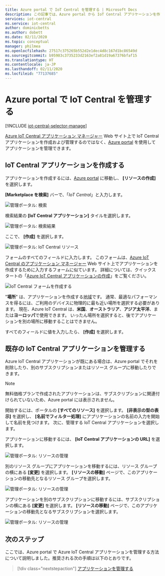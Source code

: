 ```yaml
---
title: Azure portal で IoT Central を管理する | Microsoft Docs
description: この記事では、Azure portal から IoT Central アプリケーションを作成して管理する方法について説明します。
services: iot-central
ms.service: iot-central
author: dominicbetts
ms.author: dobett
ms.date: 02/11/2020
ms.topic: conceptual
manager: philmea
ms.openlocfilehash: 27517c375265b552d2e1dec4d8c167d1bc86549d
ms.sourcegitcommit: b95983c3735233d2163ef2a81d19a67376bfaf15
ms.translationtype: HT
ms.contentlocale: ja-JP
ms.lasthandoff: 02/11/2020
ms.locfileid: "77137685"
---
```

# <a name="manage-iot-central-from-the-azure-portal"></a>Azure portal で IoT Central を管理する

[!INCLUDE [iot-central-selector-manage](../../../includes/iot-central-selector-manage.md)]

[Azure IoT Central アプリケーション マネージャー](https://aka.ms/iotcentral) Web サイト上で IoT Central アプリケーションを作成および管理するのではなく、[Azure portal](https://portal.azure.com) を使用してアプリケーションを管理できます。

## <a name="create-iot-central-applications"></a>IoT Central アプリケーションを作成する

アプリケーションを作成するには、[Azure portal](https://ms.portal.azure.com) に移動し、 **[リソースの作成]** を選択します。

**[Marketplace を検索]** バーで、「*IoT Central*」と入力します。

![管理ポータル: 検索](media/howto-manage-iot-central-from-portal/image0a1.png)

検索結果の **[IoT Central アプリケーション]** タイルを選択します。

![管理ポータル: 検索結果](media/howto-manage-iot-central-from-portal/image0b1.png)

ここで、 **[作成]** を選択します。

![管理ポータル: IoT Central リソース](media/howto-manage-iot-central-from-portal/image0c1.png)

フォームのすべてのフィールドに入力します。 このフォームは、[Azure IoT Central のアプリケーション マネージャー](https://aka.ms/iotcentral) Web サイト上でアプリケーションを作成するために入力するフォームに似ています。 詳細については、クイックスタートの「[Azure IoT Central アプリケーションの作成](quick-deploy-iot-central.md)」をご覧ください。

![IoT Central フォームを作成する](media/howto-manage-iot-central-from-portal/image6a.png)

"**場所**" は、アプリケーションを作成する[地域](https://azure.microsoft.com/global-infrastructure/geographies/)です。 通常、最適なパフォーマンスを得るには、ご利用のデバイスに物理的に最も近い場所を選択する必要があります。 現在、Azure IoT Central は、**米国**、**オーストラリア**、**アジア太平洋**、または**ヨーロッパ**で使用できます。  いったん場所を選択すると、後でアプリケーションを別の場所に移動することはできません。


すべてのフィールドに値を入力したら、 **[作成]** を選択します。

## <a name="manage-existing-iot-central-applications"></a>既存の IoT Central アプリケーションを管理する

Azure IoT Central アプリケーションが既にある場合は、Azure portal でそれを削除したり、別のサブスクリプションまたはリソース グループに移動したりできます。

> [!NOTE]
> 無料価格プランで作成されたアプリケーションは、サブスクリプションに関連付けられていないため、Azure portal には表示されません。

開始するには、ポータルの **[すべてのリソース]** を選択します。 **[非表示の型の表示]** を選択し、 **[名前でフィルター処理]** にアプリケーションの名前の入力を開始して名前を見つけます。 次に、管理する IoT Central アプリケーションを選択します。

アプリケーションに移動するには、 **[IoT Central アプリケーションの URL]** を選択します。

![管理ポータル: リソースの管理](media/howto-manage-iot-central-from-portal/image3.png)

別のリソース グループにアプリケーションを移動するには、リソース グループの横にある **[変更]** を選択します。 **[リソースの移動]** ページで、このアプリケーションの移動先となるリソース グループを選択します。

![管理ポータル: リソースの管理](media/howto-manage-iot-central-from-portal/image4a.png)

アプリケーションを別のサブスクリプションに移動するには、サブスクリプションの横にある **[変更]** を選択します。 **[リソースの移動]** ページで、このアプリケーションの移動先となるサブスクリプションを選択します。

![管理ポータル: リソースの管理](media/howto-manage-iot-central-from-portal/image5a.png)

## <a name="next-steps"></a>次のステップ

ここでは、Azure portal で Azure IoT Central アプリケーションを管理する方法について説明しました。推奨される次の手順は以下のとおりです。

> [!div class="nextstepaction"]
> [アプリケーションを管理する](howto-administer.md)